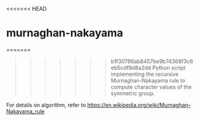 <<<<<<< HEAD
# murnaghan-nakayama

=======
>>>>>>> b1f30786ab8457be9b74368f3c6eb5cdf9d8a2dd
Python script implementing the recursive Murnaghan-Nakayama rule to compute character values of the symmetric group.

For details on algorithm, refer to <https://en.wikipedia.org/wiki/Murnaghan–Nakayama_rule>
